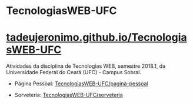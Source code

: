 # TecnologiasWEB-UFC
# [tadeujeronimo.github.io/TecnologiasWEB-UFC](https://tadeujeronimo.github.io/TecnologiasWEB-UFC)

Atividades da disciplina de Tecnologias WEB, semestre 2018.1, da Universidade Federal do Ceará (UFC) - Campus Sobral.

- Página Pessoal: [TecnologiasWEB-UFC/pagina-pessoal](https://tadeujeronimo.github.io/TecnologiasWEB-UFC/pagina-pessoal)

- Sorveteria: [TecnologiasWEB-UFC/sorveteria](https://tadeujeronimo.github.io/TecnologiasWEB-UFC/sorveteria)
